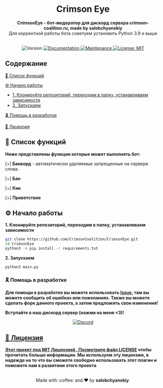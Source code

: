 <div align="center">
 <h1 align="center"> Crimson Eye </h1>
 <strong>CrimsonEye - бот-модератор для дискорд сервера crimson-coalition.ru, made by salobchyanskiy</strong><br />Для корректной работы бота советуем установить Python 3.9 и выше<br /><br/>

 
<p>
  <img alt="Version" src="https://img.shields.io/badge/version-0.1-blue.svg?cacheSeconds=2592000" />
  <a href="https://github.com/kefranabg/readme-md-generator#readme" target="_blank">
    <img alt="Documentation" src="https://img.shields.io/badge/documentation-yes-brightgreen.svg" />
  </a>
  <a href="https://github.com/kefranabg/readme-md-generator/graphs/commit-activity" target="_blank">
    <img alt="Maintenance" src="https://img.shields.io/badge/Maintained%3F-yes-green.svg" />
  </a>
  <a href="https://github.com/kefranabg/readme-md-generator/blob/master/LICENSE" target="_blank">
    <img alt="License: MIT" src="https://img.shields.io/github/license/CrimsonCoalition/CrimsonEye" />
  </a>
</p>
 </div>

## Содержание
[📝 Список функций](https://github.com/CrimsonCoalition/CrimsonEye?tab=readme-ov-file#%D1%81%D0%BF%D0%B8%D1%81%D0%BE%D0%BA-%D1%84%D1%83%D0%BD%D0%BA%D1%86%D0%B8%D0%B9)

[⚙️ Начало работы]()
- [1. Клонируйте репозиторий, переходим в папку, устанавливаем зависимости]()
- [2. Запускаем]()

[🎗 Помощь в разработке]()

[📃 Лицензия]()

## 📝 Список функций
**Ниже представлены функции которые может выполнять бот:**

[+] **Банворд** - автоматически удаляемые запрещенные на сервере слова.

[+] **Бан**

[+] **Кик**

[+] **Приветствие**

## ⚙️ Начало работы

**1. Клонируйте репозиторий, переходим в папку, устанавливаем зависимости**

   
```bash
git clone https://github.com/CrimsonCoalition/CrimsonEye.git
cd CrimsonEye
python3 -m pip install -r requirements.txt
```

**2. Запускаем**

```bash
python3 main.py
```

### 🎗 Помощь в разработке

**Для помощи в разработке вы можете использовать [Issue](https://github.com/CrimsonCoalition/CrimsonEye/issues), там вы можете сообщить об ошибках или пожеланиях. Также вы можете сделать форк данного проекта, а затем предложить свои изменения!**

**Вступайте в наш дискорд сервер (нажми на меня <3)!**
  
<p align="center">
<a href="https://discord.gg/"><img title="Discord" src="https://discord.com/assets/364fc8a0ee7fcebf47ca6ebd16ec12f1.svg"</a>
</p>
  
  
## 📃 Лицензия
  
**Этот проект под MIT Лицензией . Посмотрите файл [LICENSE](https://github.com/CrimsonCoalition/CrimsonEye/main/License) чтобы прочитать больше информации. Мы используем эту лицензию, в надежде на то что вы сможете свободно использовать этот плагин и поможете нам в развитиии этого проекта**
  
<p align="center">
<br/>
  Made with :coffee: and ❤️ by <b>salobchyanskiy</b>.
<p/> 
